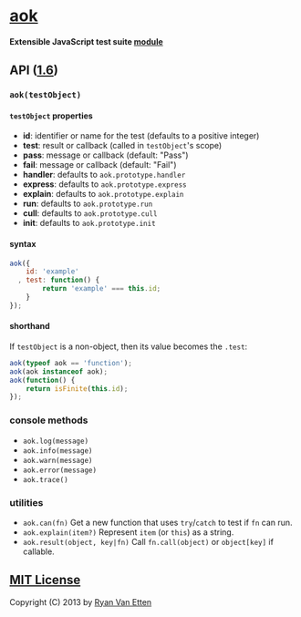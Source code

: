 # [aok](https://github.com/ryanve/aok)

#### Extensible JavaScript test suite [module](https://npmjs.org/package/aok)

## API ([1.6](../../releases))

### `aok(testObject)`

#### `testObject` properties

- **id**: identifier or name for the test (defaults to a positive integer)
- **test**: result or callback (called in `testObject`'s scope)
- **pass**: message or callback (default: "Pass")
- **fail**: message or callback (default: "Fail")
- **handler**: defaults to `aok.prototype.handler`
- **express**: defaults to `aok.prototype.express`
- **explain**: defaults to `aok.prototype.explain`
- **run**: defaults to `aok.prototype.run`
- **cull**: defaults to `aok.prototype.cull`
- **init**: defaults to `aok.prototype.init`

#### syntax

```js
aok({
    id: 'example'
  , test: function() {
        return 'example' === this.id;
    }
});
```

#### shorthand

If `testObject` is a non-object, then its value becomes the `.test`:

```js
aok(typeof aok == 'function');
aok(aok instanceof aok);
aok(function() {
    return isFinite(this.id);
});
```

### console methods

- `aok.log(message)`
- `aok.info(message)`
- `aok.warn(message)`
- `aok.error(message)`
- `aok.trace()`

### utilities

- `aok.can(fn)` Get a new function that uses `try`/`catch` to test if `fn` can run.
- `aok.explain(item?)` Represent `item` (or `this`) as a string.
- `aok.result(object, key|fn)` Call `fn.call(object)` or `object[key]` if callable.

## [MIT License](http://en.wikipedia.org/wiki/MIT_License)

Copyright (C) 2013 by [Ryan Van Etten](https://github.com/ryanve)